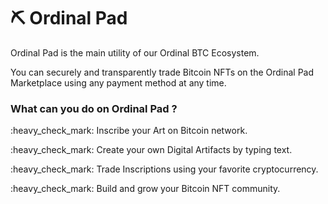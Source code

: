 # ⛏ Ordinal Pad

Ordinal Pad is the main utility of our Ordinal BTC Ecosystem.

You can securely and transparently trade Bitcoin NFTs on the Ordinal Pad Marketplace using any payment method at any time.

### What can you do on Ordinal Pad ?

:heavy\_check\_mark: Inscribe your Art on Bitcoin network.

:heavy\_check\_mark: Create your own Digital Artifacts by typing text.

:heavy\_check\_mark: Trade Inscriptions using your favorite cryptocurrency.

:heavy\_check\_mark: Build and grow your Bitcoin NFT community.

